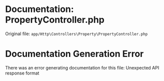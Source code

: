 # Documentation: PropertyController.php

Original file: `app/Http\Controllers\Property\PropertyController.php`

# Documentation Generation Error

There was an error generating documentation for this file: Unexpected API response format